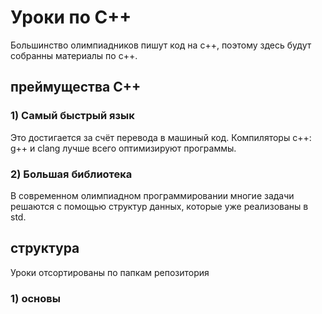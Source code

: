 # Уроки по С++
Большинство олимпиадников пишут код на с++, поэтому здесь будут собранны материалы по с++.
## преймущества С++
### 1) Самый быстрый язык
Это достигается за счёт перевода в машиный код. Компиляторы с++: g++ и clang лучше всего оптимизируют программы.
### 2) Большая библиотека
В современном олимпиадном программировании многие задачи решаются с помощью структур данных, которые уже реализованы в std.
## структура
Уроки отсортированы по папкам репозитория
### 1) основы

